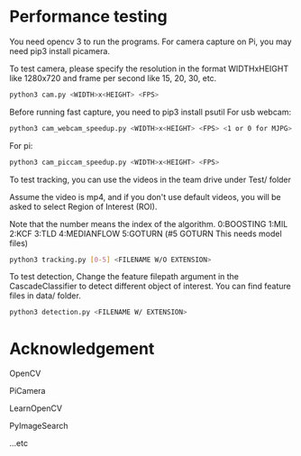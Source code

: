 # Performance testing
You need opencv 3 to run the programs. For camera capture on Pi, you may need pip3 install picamera.

To test camera, please specify the resolution in the format WIDTHxHEIGHT like 1280x720 and frame per second like 15, 20, 30, etc.

```bash
python3 cam.py <WIDTH>x<HEIGHT> <FPS>
```

Before running fast capture, you need to pip3 install psutil
For usb webcam:
```bash
python3 cam_webcam_speedup.py <WIDTH>x<HEIGHT> <FPS> <1 or 0 for MJPG>
```
For pi:
```bash
python3 cam_piccam_speedup.py <WIDTH>x<HEIGHT> <FPS>
```

To test tracking, you can use the videos in the team drive under Test/ folder

Assume the video is mp4, and if you don't use default videos, you will be asked to select Region of Interest (ROI).

Note that the number means the index of the algorithm. 0:BOOSTING 1:MIL 2:KCF 3:TLD 4:MEDIANFLOW 5:GOTURN (#5 GOTURN This needs model files)
```bash
python3 tracking.py [0-5] <FILENAME W/O EXTENSION>
```

To test detection,
Change the feature filepath argument in the CascadeClassifier to detect different object of interest. You can find feature files in data/ folder.

```bash
python3 detection.py <FILENAME W/ EXTENSION>
```

# Acknowledgement
OpenCV

PiCamera

LearnOpenCV

PyImageSearch

...etc